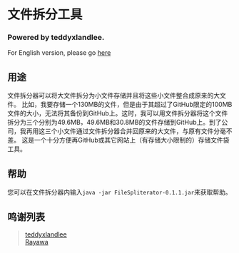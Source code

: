 # 文件拆分工具
### Powered by teddyxlandlee.

For English version, please go [here](https://github.com/teddyxlandlee/FileSpliterator/blob/master/README.md)

## 用途
 文件拆分器可以将大文件拆分为小文件存储并且将这些小文件整合成原来的大文件。
 比如，我要存储一个130MB的文件，但是由于其超过了GitHub限定的100MB文件的大小，无法将其备份到GitHub上。这时，我可以用文件拆分器将这个文件拆分为三个分别为49.6MB，49.6MB和30.8MB的文件存储到GitHub上。到了公司，我再用这三个小文件通过文件拆分器合并回原来的大文件，与原有文件分毫不差。
 这是一个十分方便再GitHub或其它网站上（有存储大小限制的）存储文件袋工具。
 <!--
## 使用方法
  @teddyxlandlee plz write this yourself
-->
## 帮助
 您可以在文件拆分器内输入`java -jar FileSpliterator-0.1.1.jar`来获取帮助。

## 鸣谢列表
> [teddyxlandlee](https://github.com/teddyxlandlee)  
> [Rayawa](https://github.com/Rayawa)  